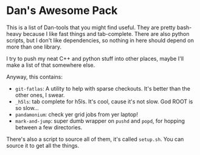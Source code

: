 Dan's Awesome Pack
==================

This is a list of Dan-tools that you might find useful. They are
pretty bash-heavy because I like fast things and tab-complete. There
are also python scripts, but I don't like dependencies, so nothing in
here should depend on more than one library.

I try to push my neat C++ and python stuff into other places, maybe
I'll make a list of that somewhere else.

Anyway, this contains:

 - `git-fatlas`: A utility to help with sparse checkouts. It's better
   than the other ones, I swear.
 - `_h5ls`: tab complete for h5ls. It's cool, cause it's not slow. God
   ROOT is so slow...
 - `pandamonium`: check yer grid jobs from yer laptop!
 - `mark-and-jump`: super dumb wrapper on `pushd` and `popd`, for
   hopping between a few directories.

There's also a script to source all of them, it's called
`setup.sh`. You can source it to get all the things.

